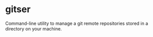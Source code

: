 # gitser

Command-line utility to manage a git remote repositories stored in a directory on your machine. 
